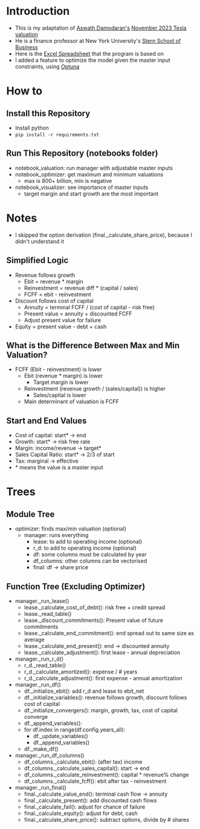 # Introduction
- This is my adaptation of [Aswath Damodaran's](https://pages.stern.nyu.edu/~adamodar/) [November 2023 Tesla valuation](https://aswathdamodaran.substack.com/p/tesla-in-november-2023-story-twists)
- He is a finance professor at New York University's [Stern School of Business](https://www.stern.nyu.edu)
- Here is the [Excel Spreadsheet](https://pages.stern.nyu.edu/~adamodar/pc/blog/Tesla2023OctDIY.xlsx) that the program is based on
- I added a feature to optimize the model given the master input constraints, using [Optuna](https://optuna.org)

# How to

## Install this Repository
- Install python
- `pip install -r requirements.txt`

## Run This Repository (notebooks folder)
- notebook_valuation: run manager with adjustable master inputs
- notebook_optimizer: get maximum and minimum valuations
    - max is 800+ billion, min is negative
- notebook_visualizer: see importance of master inputs
    - target margin and start growth are the most important

# Notes
- I skipped the option derivation (final._calculate_share_price), because I didn't understand it

## Simplified Logic
- Revenue follows growth
    - Ebit = revenue * margin
    - Reinvestment = revenue diff * (capital / sales)
    - FCFF = ebit - reinvestment
- Discount follows cost of capital
    - Annuity = terminal FCFF / (cost of capital - risk free)
    - Present value = annuity + discounted FCFF
    - Adjust present value for failure
- Equity = present value - debt + cash
## What is the Difference Between Max and Min Valuation?
- FCFF (Ebit - reinvestment) is lower
    - Ebit (revenue * margin) is lower
        - Target margin is lower
    - Reinvestment (revenue growth / (sales/capital)) is higher
        - Sales/capital is lower
    - Main determinant of valuation is FCFF
## Start and End Values
- Cost of capital: start* -> end
- Growth: start* -> risk free rate
- Margin: income/revenue -> target*
- Sales Capital Ratio: start* -> 2/3 of start 
- Tax: marginal -> effective
- \* means the value is a master input

# Trees

## Module Tree
- optimizer: finds max/min valuation (optional)
    - manager: runs everything
        - lease: to add to operating income (optional)
        - r_d: to add to operating income (optional)
        - df: some columns must be calculated by year
        - df_columns: other columns can be vectorised
        - final: df -> share price
## Function Tree (Excluding Optimizer)
- manager._run_lease()
    - lease._calculate_cost_of_debt(): risk free + credit spread
    - lease._read_table()
    - lease._discount_commitments(): Present value of future commitments
    - lease._calculate_end_commitment(): end spread out to same size as average
    - lease._calculate_end_present(): end -> discounted annuity
    - lease._calculate_adjustment(): first lease - annual depreciation
- manager._run_r_d()
    - r_d._read_table()
    - r_d._calculate_amortized(): expense / # years
    - r_d._calculate_adjustment(): first expense - annual amortization
- manager._run_df()
    - df._initialize_ebit(): add r_d and lease to ebit_net
    - df._initialize_variables(): revenue follows growth, discount follows cost of capital
    - df._initialize_convergers(): margin, growth, tax, cost of capital converge
    - df._append_variables(): 
    - for df.index in range(df.config.years_all):
        - df._update_variables()
        - df._append_variables()
    - df._make_df()
- manager._run_df_columns()
    - df_columns._calculate_ebit(): (after tax) income
    - df_columns._calculate_sales_capital(): start -> end
    - df_columns._calculate_reinvestment(): capital * revenue% change
    - df_columns._calculate_fcff(): ebit after tax - reinvestment
- manager._run_final()
    - final._calculate_value_end(): terminal cash flow -> annuity
    - final._calculate_present(): add discounted cash flows
    - final._calculate_fail(): adjust for chance of failure
    - final._calculate_equity(): adjust for debt, cash
    - final._calculate_share_price(): subtract options, divide by # shares

